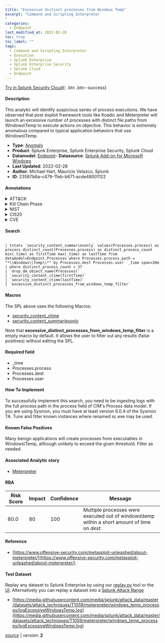 ```yaml
---
title: "Excessive distinct processes from Windows Temp"
excerpt: "Command and Scripting Interpreter
"
categories:
  - Endpoint
last_modified_at: 2022-02-28
toc: true
toc_label: ""
tags:
  - Command and Scripting Interpreter
  - Execution
  - Splunk Enterprise
  - Splunk Enterprise Security
  - Splunk Cloud
  - Endpoint
---
```




[Try in Splunk Security Cloud](https://www.splunk.com/en_us/products/cyber-security.html){: .btn .btn--success}

#### Description

This analytic will identify suspicious series of process executions.  We have observed that post exploit framework tools like Koadic and Meterpreter will launch an excessive number of processes with distinct file paths from Windows\Temp to execute actions on objective.  This behavior is extremely anomalous compared to typical application behaviors that use Windows\Temp.

- **Type**: [Anomaly](https://github.com/splunk/security_content/wiki/Detection-Analytic-Types)
- **Product**: Splunk Enterprise, Splunk Enterprise Security, Splunk Cloud
- **Datamodel**: [Endpoint](https://docs.splunk.com/Documentation/CIM/latest/User/Endpoint)- **Datasource**: [Splunk Add-on for Microsoft Windows](https://splunkbase.splunk.com/app/742)
- **Last Updated**: 2022-02-28
- **Author**: Michael Hart, Mauricio Velazco, Splunk
- **ID**: 23587b6a-c479-11eb-b671-acde48001122


#### Annotations

<details>
  <summary>ATT&CK</summary>

<div markdown="1">


| ID             | Technique        |  Tactic             |
| -------------- | ---------------- |-------------------- |
| [T1059](https://attack.mitre.org/techniques/T1059/) | Command and Scripting Interpreter | Execution |

</div>
</details>


<details>
  <summary>Kill Chain Phase</summary>

<div markdown="1">

* Exploitation


</div>
</details>


<details>
  <summary>NIST</summary>

<div markdown="1">



</div>
</details>

<details>
  <summary>CIS20</summary>

<div markdown="1">



</div>
</details>

<details>
  <summary>CVE</summary>

<div markdown="1">


</div>
</details>

#### Search

```

| tstats `security_content_summariesonly` values(Processes.process) as process distinct_count(Processes.process) as distinct_process_count  min(_time) as firstTime max(_time) as lastTime from datamodel=Endpoint.Processes where Processes.process_path = "*\\Windows\\Temp\\*" by Processes.dest Processes.user  _time span=20m 
| where distinct_process_count > 37 
| `drop_dm_object_name(Processes)` 
| `security_content_ctime(firstTime)` 
| `security_content_ctime(lastTime)` 
| `excessive_distinct_processes_from_windows_temp_filter`
```

#### Macros
The SPL above uses the following Macros:
* [security_content_ctime](https://github.com/splunk/security_content/blob/develop/macros/security_content_ctime.yml)
* [security_content_summariesonly](https://github.com/splunk/security_content/blob/develop/macros/security_content_summariesonly.yml)

Note that **excessive_distinct_processes_from_windows_temp_filter** is a empty macro by default. It allows the user to filter out any results (false positives) without editing the SPL.

#### Required field
* _time
* Processes.process
* Processes.dest
* Processes.user


#### How To Implement
To successfully implement this search, you need to be ingesting logs with the full process path in the process field of CIM's Process data model. If you are using Sysmon, you must have at least version 6.0.4 of the Sysmon TA. Tune and filter known instances where renamed sc.exe may be used.

#### Known False Positives
Many benign applications will create processes from executables in Windows\Temp, although unlikely to exceed the given threshold.  Filter as needed.

#### Associated Analytic story
* [Meterpreter](/stories/meterpreter)




#### RBA

| Risk Score  | Impact      | Confidence   | Message      |
| ----------- | ----------- |--------------|--------------|
| 80.0 | 80 | 100 | Multiple processes were executed out of windows\temp within a short amount of time on $dest$. |


#### Reference

* [https://www.offensive-security.com/metasploit-unleashed/about-meterpreter/](https://www.offensive-security.com/metasploit-unleashed/about-meterpreter/)



#### Test Dataset
Replay any dataset to Splunk Enterprise by using our [replay.py](https://github.com/splunk/attack_data#using-replaypy) tool or the [UI](https://github.com/splunk/attack_data#using-ui).
Alternatively you can replay a dataset into a [Splunk Attack Range](https://github.com/splunk/attack_range#replay-dumps-into-attack-range-splunk-server)


* [https://media.githubusercontent.com/media/splunk/attack_data/master/datasets/attack_techniques/T1059/meterpreter/windows_temp_processes/logExcessiveWindowsTemp.log](https://media.githubusercontent.com/media/splunk/attack_data/master/datasets/attack_techniques/T1059/meterpreter/windows_temp_processes/logExcessiveWindowsTemp.log)



[*source*](https://github.com/splunk/security_content/tree/develop/detections/endpoint/excessive_distinct_processes_from_windows_temp.yml) \| *version*: **2**